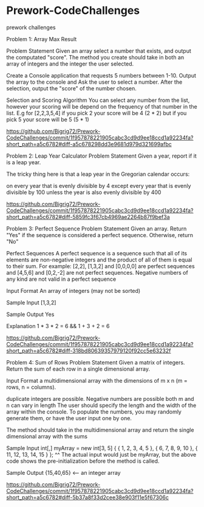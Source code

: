 # Prework-CodeChallenges

prework challenges

Problem 1: Array Max Result

Problem Statement
Given an array select a number that exists, and output the computated "score". The method you create should take 
in both an array of integers and the integer the user selected.

Create a Console application that requests 5 numbers between 1-10. Output the array to the console 
and Ask the user to select a number. After the selection, output the "score" of the number chosen.

Selection and Scoring Algorithm
You can select any number from the list, however your scoring will be depend on the frequency of that number
in the list. E.g for [2,2,3,5,4] if you pick 2 your score will be 4 (2 * 2) but if you pick 5 your score will be 5 (5 * 1)

https://github.com/Bigrig72/Prework-CodeChallenges/commit/1f957878221905cabc3cd9d9ee18ccd1a92234fa?short_path=a5c6782#diff-a5c678298dd3e9681d979d321699afbc



Problem 2: Leap Year Calculator
Problem Statement
Given a year, report if it is a leap year.

The tricky thing here is that a leap year in the Gregorian calendar occurs:

on every year that is evenly divisible by 4
  except every year that is evenly divisible by 100
    unless the year is also evenly divisible by 400
    
https://github.com/Bigrig72/Prework-CodeChallenges/commit/1f957878221905cabc3cd9d9ee18ccd1a92234fa?short_path=a5c6782#diff-5859fc3f67cb4969ae2264b87f9bef3a



Problem 3: Perfect Sequence
Problem Statement
Given an array. Return "Yes" if the sequence is considered a perfect sequence. Otherwise, return "No"

Perfect Sequences
A perfect sequence is a sequence such that all of its elements are non-negative integers and the product of all of them is equal to their sum. For example: [2,2], [1,3,2] and [0,0,0,0] are perfect sequences and [4,5,6] and [0,2,-2] are not perfect sequences. Negative numbers of any kind are not valid in a perfect sequence

Input Format
An array of integers (may not be sorted)

Sample Input
[1,3,2]

Sample Output
Yes

Explanation
1 * 3 * 2 = 6 && 1 + 3 + 2 = 6

https://github.com/Bigrig72/Prework-CodeChallenges/commit/1f957878221905cabc3cd9d9ee18ccd1a92234fa?short_path=a5c6782#diff-318bd80639357979120f92cc5e63232f



Problem 4: Sum of Rows
Problem Statement
Given a matrix of integers. Return the sum of each row in a single dimensional array.

Input Format
a multidimensional array with the dimensions of m x n (m = rows, n = columns).

duplicate integers are possible.
Negative numbers are possible
both m and n can vary in length
The user should specify the length and the width of the array within the console. To populate the numbers, you may randomly generate them, or have the user input one by one.

The method should take in the multidimensional array and return the single dimensional array with the sums

Sample Input
int[,] myArray = new int[3, 5] { { 1, 2, 3, 4, 5 }, { 6, 7, 8, 9, 10 }, { 11, 12, 13, 14, 15 } };
^^ The actual input would just be myArray, but the above code shows the pre-initialization before the method is called.

Sample Output
{15,40,65} <-- an integer array


https://github.com/Bigrig72/Prework-CodeChallenges/commit/1f957878221905cabc3cd9d9ee18ccd1a92234fa?short_path=a5c6782#diff-5b37a8f33d2cee38e903f11e5f67306c
